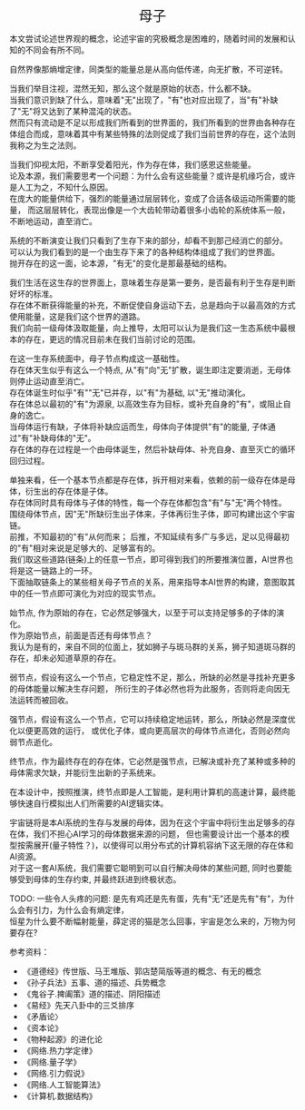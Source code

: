 <center><font size=5>母子</font></center>

本文尝试论述世界观的概念，论述宇宙的究极概念是困难的，随着时间的发展和认知的不同会有所不同。<br/>

自然界像那熵增定律，同类型的能量总是从高向低传递，向无扩散，不可逆转。<br/>

当我们举目注视，混然无知，那么这个就是原始的状态，什么都不缺。<br/>
当我们意识到缺了什么，意味着"无"出现了，"有"也对应出现了，当"有"补缺了"无"将又达到了某种混沌的状态。<br/>
然而只有流动是不足以形成我们所看到的世界面的，我们所看到的世界由各种存在体组合而成，意味着其中有某些特殊的法则促成了我们当前世界的存在，这个法则我称之为生之法则。<br/>

当我们仰视太阳，不断享受着阳光，作为存在体，我们感恩这些能量。<br/>
论及本源，我们需要思考一个问题：为什么会有这些能量？或许是机缘巧合，或许是人工为之，不知什么原因。<br/>
在庞大的能量供给下，强烈的能量通过层层转化，变成了合适各级运动所需要的能量，
而这层层转化，表现出像是一个大齿轮带动着很多小齿轮的系统体系一般，不断地运动，直至消亡。<br/>

系统的不断演变让我们只看到了生存下来的部分，却看不到那己经消亡的部分。<br/>
可以认为我们看到的是一个由生存下来了的各种结构体组成了我们的世界面。<br/>
抛开存在的这一面，论本源，"有无"的变化是那最基础的结构。<br/>

我们生活在这生存的世界面上，意味着生存是第一要务，是否最有利于生存是判断好坏的标准。<br/>
存在体不断获得能量的补充，不断促使自身运动下去，总是趋向于以最高效的方式使用能量，这是我们这个世界的道路。<br/>
我们向前一级母体汲取能量，向上推导，太阳可以认为是我们这一生态系统中最根本的存在，更远的情况目前未在我们当前讨论的范围。<br/>

在这一生存系统面中，母子节点构成这一基础性。<br/>
存在体天生似乎有这么一个特点, 从"有"向"无"扩散，诞生即注定要消逝，无母体则停止运动直至消亡。<br/>
存在体诞生时似乎"有""无"已并存，以"有"为基础, 以"无"推动演化。<br/>
存在体总以最初的"有"为源泉, 以高效生存为目标，或补充自身的"有"，或阻止自身的逸亡。<br/>
当母体运行有缺，子体将补缺应运而生，母体向子体提供"有"的能量, 子体通过"有"补缺母体的"无"。<br/>
存在体的存在过程是一个由母体诞生，然后补缺母体、补充自身、直至灭亡的循环回归过程。<br/>

单独来看，任一个基本节点都是存在体，拆开相对来看，依赖的前一级存在体是母体，衍生出的存在体是子体。<br/>
存在体同时具有母体与子体的特性，每一个存在体都包含"有"与"无"两个特性。<br/>
围绕母体节点，因"无"所缺衍生出子体来，子体再衍生子体，即可构建出这个宇宙链。<br/>
前推，不知最初的"有"从何而来； 后推，不知延续有多广与多远，足以见得最初的"有"相对来说是足够大的、足够富有的。<br/>
我们取这些道路(链条)上的任意一节点，即可得到我们的所要推演位置，AI世界也将是这一链路上的一环。<br/>
下面抽取链条上的某些相关母子节点的关系，用来指导本AI世界的构建，意图取其中的任一节点即可演化为对应的现实节点。<br/>

始节点, 作为原始的存在，它必然足够强大，以至于可以支持足够多的子体的演化。<br/> 
作为原始节点，前面是否还有母体节点？<br/>
我认为是有的，来自不同的位面上，犹如狮子与斑马群的关系，狮子知道斑马群的存在，却未必知道草原的存在。<br/>

弱节点，假设有这么一个节点，它稳定性不足，那么，所缺的必然是寻找补充更多的母体能量以解决生存问题，
所衍生的子体必然也将为此服务，否则将走向因无法运转而被回收。

强节点，假设有这么一个节点，它可以持续稳定地运转，那么，所缺必然是深度优化以便更高效的运行，
或优化子体，或向更高层次的母体节点进化，否则必然向弱节点逝化。

终节点，作为最终存在的存在体，它必然是强节点，已解决或补充了某种或多种的母体需求欠缺，并能衍生出新的子系统来。<br/>

在本设计中，按照推演，终节点即是人工智能，是利用计算机的高速计算，最终能够快速自行模拟出人们所需要的AI逻辑实体。

宇宙链将是本AI系统的生存与发展的母体，因为在这个宇宙中将衍生出足够多的存在体，我们不担心AI学习的母体数据来源的问题，
但也需要设计出一个基本的模型按需展开(量子特性？)，以使得可以用分布式的计算机容纳下这无限的存在体和AI资源。<br/>
对于这一套AI系统，我们需要它聪明到可以自行解决母体的某些问题, 同时也要能够受到母体的生存约束, 并最终跃进到终极状态。

TODO:
一些令人头疼的问题:
是先有鸡还是先有蛋，先有"无"还是先有"有"，为什么会有引力，为什么会有熵定律，<br/>
恒星为什么要不断幅射能量，薛定谔的猫是怎么回事，宇宙是怎么来的，万物为何要存在?

参考资料：
* 《道德经》传世版、马王堆版、郭店楚简版等道的概念、有无的概念
* 《孙子兵法》五事、道的描述、兵势概念
* 《鬼谷子.捭阖策》道的描述、阴阳描述
* 《易经》先天八卦中的三爻排序
* 《矛盾论〉
* 《资本论》
* 《物种起源》的进化论
* 《网络.热力学定律》
* 《网络.量子学》
* 《网络.引力假说》
* 《网络.人工智能算法》
* 《计算机.数据结构》

